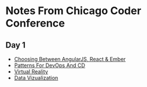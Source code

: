 # Notes From Chicago Coder Conference

## Day 1
- [Choosing Between AngularJS, React & Ember](day1/choosineFeFrameowrk.md)
- [Patterns For DevOps And CD](day1/PatternsForDevOpsAndCD.md)
- [Virtual Reality](day1/virtualReality.md)
- [Data Vizualization](day1/dataViz.med)
